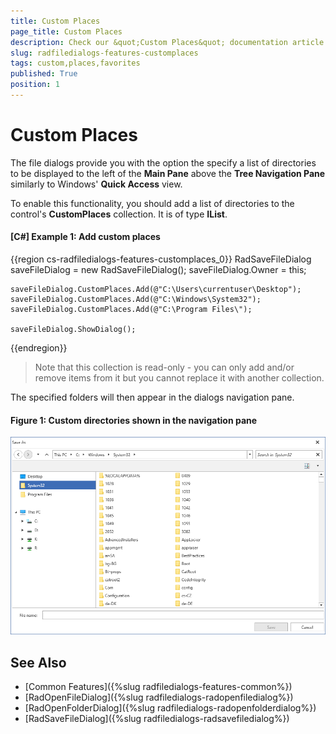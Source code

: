 ```yaml
---
title: Custom Places
page_title: Custom Places
description: Check our &quot;Custom Places&quot; documentation article for the RadFileDialogs WPF control.
slug: radfiledialogs-features-customplaces
tags: custom,places,favorites
published: True
position: 1
---
```


# Custom Places

The file dialogs provide you with the option the specify a list of directories to be displayed to the left of the **Main Pane** above the **Tree Navigation Pane** similarly to Windows' **Quick Access** view.

To enable this functionality, you should add a list of directories to the control's **CustomPlaces** collection. It is of type **IList<string>**.

#### [C#] Example 1: Add custom places  
{{region cs-radfiledialogs-features-customplaces_0}} 
    RadSaveFileDialog saveFileDialog = new RadSaveFileDialog(); 
    saveFileDialog.Owner = this;

    saveFileDialog.CustomPlaces.Add(@"C:\Users\currentuser\Desktop");
    saveFileDialog.CustomPlaces.Add(@"C:\Windows\System32");
    saveFileDialog.CustomPlaces.Add(@"C:\Program Files\");

    saveFileDialog.ShowDialog();    
{{endregion}}

> Note that this collection is read-only - you can only add and/or remove items from it but you cannot replace it with another collection.

The specified folders will then appear in the dialogs navigation pane.

#### Figure 1: Custom directories shown in the navigation pane

![Custom directories shown in the navigation pane](images/FileDialogs_CustomPlaces.png)

## See Also

* [Common Features]({%slug radfiledialogs-features-common%})
* [RadOpenFileDialog]({%slug radfiledialogs-radopenfiledialog%})
* [RadOpenFolderDialog]({%slug radfiledialogs-radopenfolderdialog%})
* [RadSaveFileDialog]({%slug radfiledialogs-radsavefiledialog%})